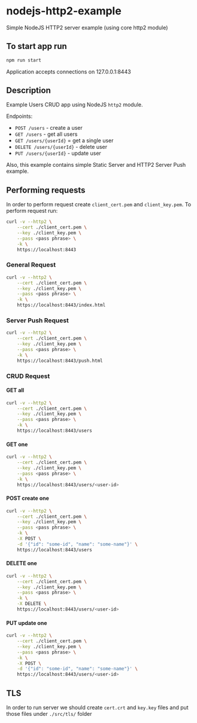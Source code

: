 # nodejs-http2-example

Simple NodeJS HTTP2 server example (using core http2 module)

## To start app run

```bash
npm run start
```

Application accepts connections on 127.0.0.1:8443

## Description

Example Users CRUD app using NodeJS `http2` module.

Endpoints:

- `POST /users` - create a user
- `GET /users` - get all users
- `GET /users/{userId}` = get a single user
- `DELETE /users/{userId}` - delete user
- `PUT /users/{userId}` - update user

Also, this example contains simple Static Server and HTTP2 Server Push example.

## Performing requests

In order to perform request create `client_cert.pem` and `client_key.pem`.
To perform request run:

```bash
curl -v --http2 \
    --cert ./client_cert.pem \
    --key ./client_key.pem \
    --pass <pass phrase> \
    -k \
    https://localhost:8443
```

### General Request

```bash
curl -v --http2 \
    --cert ./client_cert.pem \
    --key ./client_key.pem \
    --pass <pass phrase> \
    -k \
    https://localhost:8443/index.html
```

### Server Push Request

```bash
curl -v --http2 \
    --cert ./client_cert.pem \
    --key ./client_key.pem \
    --pass <pass phrase> \
    -k \
    https://localhost:8443/push.html
```

### CRUD Request

#### GET all

```bash
curl -v --http2 \
    --cert ./client_cert.pem \
    --key ./client_key.pem \
    --pass <pass phrase> \
    -k \
    https://localhost:8443/users
```

#### GET one

```bash
curl -v --http2 \
    --cert ./client_cert.pem \
    --key ./client_key.pem \
    --pass <pass phrase> \
    -k \
    https://localhost:8443/users/<user-id>
```

#### POST create one

```bash
curl -v --http2 \
    --cert ./client_cert.pem \
    --key ./client_key.pem \
    --pass <pass phrase> \
    -k \
    -X POST \
    -d '{"id": "some-id", "name": "some-name"}' \
    https://localhost:8443/users
```

#### DELETE one

```bash
curl -v --http2 \
    --cert ./client_cert.pem \
    --key ./client_key.pem \
    --pass <pass phrase> \
    -k \
    -X DELETE \
    https://localhost:8443/users/<user-id>
```

#### PUT update one

```bash
curl -v --http2 \
    --cert ./client_cert.pem \
    --key ./client_key.pem \
    --pass <pass phrase> \
    -k \
    -X POST \
    -d '{"id": "some-id", "name": "some-name"}' \
    https://localhost:8443/users/<user-id>
```

## TLS

In order to run server we should create `cert.crt` and `key.key` files and put those files under `./src/tls/` folder

